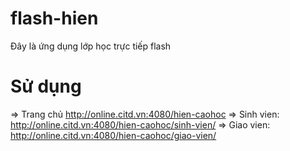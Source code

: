 # flash-hien
Đây là ứng dụng lớp học trực tiếp flash
# Sử dụng
=> Trang chủ http://online.citd.vn:4080/hien-caohoc
=> Sinh vien: http://online.citd.vn:4080/hien-caohoc/sinh-vien/
=> Giao vien: http://online.citd.vn:4080/hien-caohoc/giao-vien/

